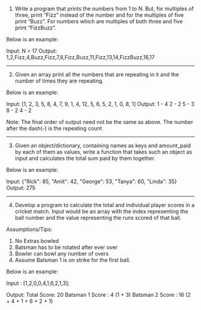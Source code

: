 1. Write a program that prints the numbers from 1 to N. 
But, for multiples of three,  print “Fizz” instead of the number and for the multiples of five print “Buzz”. 
For numbers which are multiples of both three and five print “FizzBuzz”.

Below is an example:

Input: N = 17
Output:
1,2,Fizz,4,Buzz,Fizz,7,8,Fizz,Buzz,11,Fizz,13,14,FizzBuzz,16,17

********************************************************************************************************************

2.  Given an array print all the numbers that are repeating in it and the number of times they are repeating.

Below is an example:

Input: [1, 2, 3, 5, 8, 4, 7, 9, 1, 4, 12, 5, 6, 5, 2, 1, 0, 8, 1]
Output:
1 - 4
2 - 2
5 - 3
8 - 2
4 - 2

Note: The final order of output need not be the same as above. The number after the dash(-) is the repeating count

********************************************************************************************************************


3. Given an object/dictionary, containing names as keys and amount_paid by each of them as
values, write a function that takes such an object as input and calculates the total sum paid by them together.

Below is an example:

Input: {"Rick": 85, "Amit": 42, "George": 53, "Tanya": 60, "Linda": 35}
Output: 275 

********************************************************************************************************************


4. Develop a program to calculate the total and individual player scores in a cricket match. 
Input would be an array with the index representing the ball number and the value representing the runs scored of that ball.

Assumptions/Tips:
1.	No Extras bowled
2.	Batsman has to be rotated after ever over
3.	Bowler can bowl any number of overs
4.	Assume Batsman 1 is on strike for the first ball.


Below is an example:

Input : [1,2,0,0,4,1,6,2,1,3];

Output:
Total Score: 20
Batsman 1 Score : 4 (1 + 3)
Batsman 2 Score : 16 (2 + 4 + 1 + 6 + 2 + 1)
